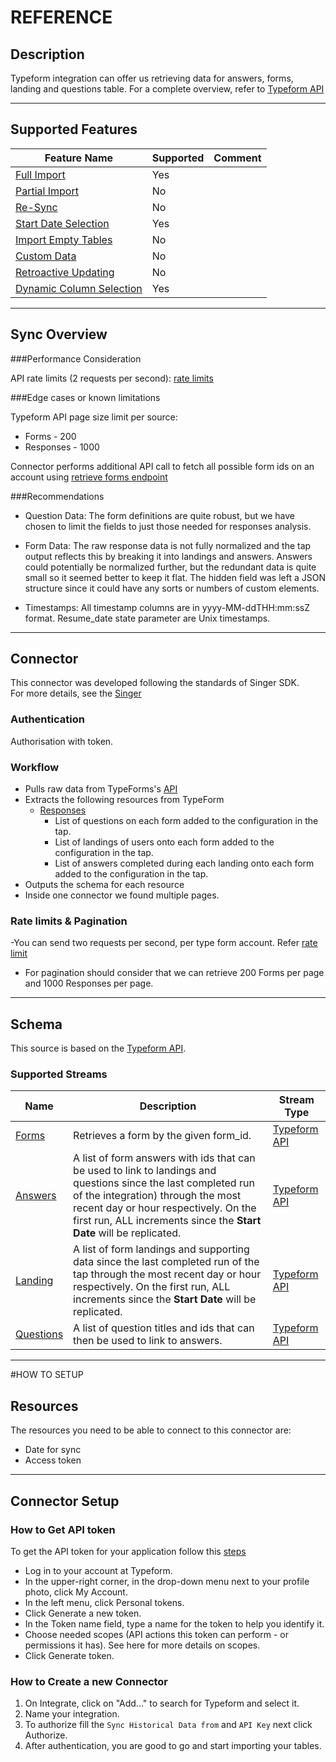 # REFERENCE

## Description

Typeform integration can offer us retrieving data for answers, forms, landing and questions table.
For a complete overview, refer to [Typeform API]({https://developer.typeform.com/get-started/})

***


## Supported Features

| **Feature Name**                                                                        | **Supported** | **Comment** |
| --------------------------------------------------------------------------------------- | ------------- | ----------- |
| [Full Import](https://docs.y42.com/docs/features#full-import)                           | Yes        |             |
| [Partial Import](https://docs.y42.com/docs/features#partial-import)                     | No        |             |
| [Re-Sync](https://docs.y42.com/docs/features#re-sync)                                   | No        |             |
| [Start Date Selection](https://docs.y42.com/docs/features#start-date-selection)         | Yes        |             |
| [Import Empty Tables](https://docs.y42.com/docs/features#import-empty-table)            | No        |             |
| [Custom Data](https://docs.y42.com/docs/features#custom-data)                           | No        |             |
| [Retroactive Updating](https://docs.y42.com/docs/features#retroactive-updating)         | No        |             |
| [Dynamic Column Selection](https://docs.y42.com/docs/features#dynamic-column-selection) | Yes        |             |

***


## Sync Overview

###Performance Consideration

API rate limits (2 requests per second): [rate limits](https://developer.typeform.com/get-started/#rate-limits)

###Edge cases or known limitations

Typeform API page size limit per source:
* Forms - 200
* Responses - 1000

Connector performs additional API call to fetch all possible form ids on an account using [retrieve forms endpoint](https://developer.typeform.com/create/reference/retrieve-forms/)

###Recommendations

- Question Data: The form definitions are quite robust, but we have chosen to limit the fields to just those needed for responses analysis.

- Form Data: The raw response data is not fully normalized and the tap output reflects this by breaking it into landings and answers.  Answers could potentially be normalized further, but the redundant data is quite small so it seemed better to keep it flat.  The hidden field was left a JSON structure since it could have any sorts or numbers of custom elements.  

- Timestamps: All timestamp columns are in yyyy-MM-ddTHH:mm:ssZ format.  Resume_date state parameter are Unix timestamps.

***


## Connector 

This connector was developed following the standards of Singer SDK.  
For more details, see the [Singer]({https://singer.io})

### Authentication

Authorisation with token.

### Workflow

- Pulls raw data from TypeForms's [API](https://api.typeform.com/forms)
- Extracts the following resources from TypeForm
  - [Responses](https://developer.typeform.com/responses)
      - List of questions on each form added to the configuration in the tap.
      - List of landings of users onto each form added to the configuration in the tap.
      - List of answers completed during each landing onto each form added to the configuration in the tap.
- Outputs the schema for each resource
- Inside one connector we found multiple pages.

### Rate limits & Pagination

-You can send two requests per second, per type form account. Refer [rate limit]({https://developer.typeform.com/get-started/#rate-limits})
- For pagination should consider that we can retrieve 200 Forms per page  and 1000 Responses per page.

***


## Schema

This source is based on the [Typeform API]({https://developer.typeform.com/}).

### Supported Streams

| **Name**                                                                | **Description** | **Stream Type**                                                                  |
| ----------------------------------------------------------------------- | --------------- | -------------------------------------------------------------------------------- |
| [Forms](https://developer.typeform.com/create/reference/retrieve-form/)       |    Retrieves a form by the given form_id.             | [Typeform API](https://developer.typeform.com/)                  |
| [Answers](https://developer.typeform.com/responses/reference/retrieve-responses/) | A list of form answers with ids that can be used to link to landings and questions since the last completed run of the integration) through the most recent day or hour respectively. On the first run, ALL increments since the **Start Date** will be replicated.| [Typeform API](https://developer.typeform.com/)  |
| [Landing](https://developer.typeform.com/responses/reference/retrieve-responses/)         |    A list of form landings and supporting data since the last completed run of the tap through the most recent day or hour respectively. On the first run, ALL increments since the **Start Date** will be replicated.| [Typeform API](https://developer.typeform.com/)                  |
| [Questions](https://developer.typeform.com/responses/reference/retrieve-responses/)        |   A list of question titles and ids that can then be used to link to answers.| [Typeform API](https://developer.typeform.com/)                  |

***

#HOW TO SETUP

## Resources

The resources you need to be able to connect to this connector are:

- Date for sync
- Access token

***


## Connector Setup

### How to Get API token 

To get the API token for your application follow this [steps]({https://developer.typeform.com/get-started/personal-access-token/})
* Log in to your account at Typeform.
* In the upper-right corner, in the drop-down menu next to your profile photo, click My Account.
* In the left menu, click Personal tokens.
* Click Generate a new token.
* In the Token name field, type a name for the token to help you identify it.
* Choose needed scopes (API actions this token can perform - or permissions it has). See here for more details on scopes.
* Click Generate token.

### How to Create a new Connector

1. On Integrate, click on "Add..." to search for Typeform and select it.
2. Name your integration.
3. To authorize fill the `Sync Historical Data from` and `API Key` next click Authorize.
4. After authentication, you are good to go and start importing your tables.

